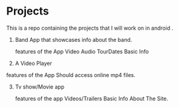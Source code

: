 # Projects
This is a repo containing the projects that I will work on in android .

1. Band App  that showcases info about the band.
 
   features of the App
   Video 
   Audio
   TourDates
   Basic Info



2. A Video Player


features of the App
 Should access  online mp4 files.


3. Tv show/Movie app
   
   features of the app
    Videos/Trailers
    Basic Info About The Site.
